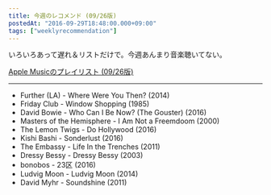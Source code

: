 ```yaml
---
title: 今週のレコメンド (09/26版)
postedAt: "2016-09-29T18:48:00.000+09:00"
tags: ["weeklyrecommendation"]
---
```


いろいろあって遅れ＆リストだけで。今週あんまり音楽聴いてない。

[Apple Musicのプレイリスト (09/26版)](https://itunes.apple.com/jp/playlist/jin-zhounorekomendo-09-26ban/idpl.bd745627ed614f0e848cc13c4e912452)

---

* Further (LA) - Where Were You Then? (2014)
* Friday Club - Window Shopping (1985)
* David Bowie - Who Can I Be Now? (The Gouster) (2016)
* Masters of the Hemisphere - I Am Not a Freemdoom (2000)
* The Lemon Twigs - Do Hollywood (2016)
* Kishi Bashi - Sonderlust (2016)
* The Embassy - Life In the Trenches (2011)
* Dressy Bessy - Dressy Bessy (2003)
* bonobos - 23区 (2016)
* Ludvig Moon - Ludvig Moon (2014)
* David Myhr - Soundshine (2011)